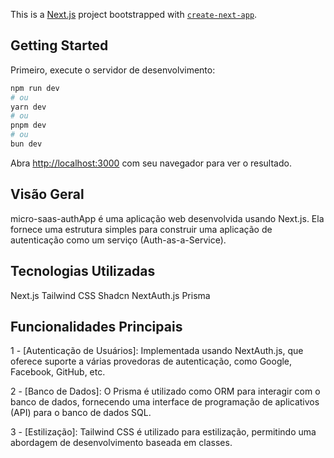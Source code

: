 This is a [Next.js](https://nextjs.org/) project bootstrapped with [`create-next-app`](https://github.com/vercel/next.js/tree/canary/packages/create-next-app).

## Getting Started

Primeiro, execute o servidor de desenvolvimento:

```bash
npm run dev
# ou
yarn dev
# ou
pnpm dev
# ou
bun dev
```

Abra [http://localhost:3000](http://localhost:3000) com seu navegador para ver o resultado.

## Visão Geral

micro-saas-authApp é uma aplicação web desenvolvida usando Next.js. Ela fornece uma estrutura simples para construir uma aplicação de autenticação como um serviço (Auth-as-a-Service).

## Tecnologias Utilizadas

Next.js
Tailwind CSS
Shadcn
NextAuth.js
Prisma

## Funcionalidades Principais

1 - [Autenticação de Usuários]: Implementada usando NextAuth.js, que oferece suporte a várias provedoras de autenticação, como Google, Facebook, GitHub, etc.

2 - [Banco de Dados]: O Prisma é utilizado como ORM para interagir com o banco de dados, fornecendo uma interface de programação de aplicativos (API) para o banco de dados SQL.

3 - [Estilização]: Tailwind CSS é utilizado para estilização, permitindo uma abordagem de desenvolvimento baseada em classes.